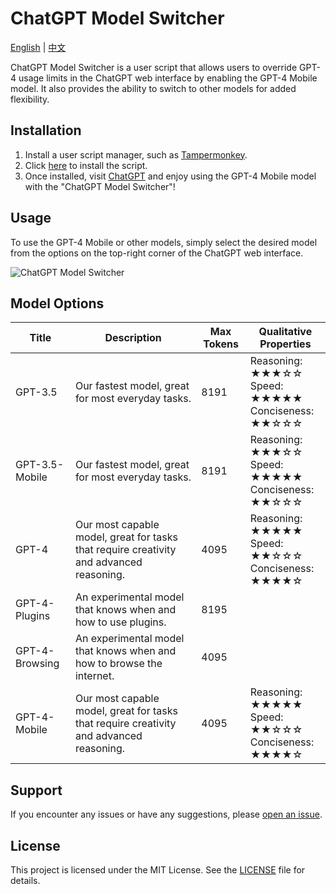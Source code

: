 # ChatGPT Model Switcher

[English](README.md) | [中文](README_zh.md)

ChatGPT Model Switcher is a user script that allows users to override GPT-4 usage limits in the ChatGPT web interface by enabling the GPT-4 Mobile model. It also provides the ability to switch to other models for added flexibility.

## Installation

1. Install a user script manager, such as [Tampermonkey](https://www.tampermonkey.net/).
2. Click [here](https://raw.githubusercontent.com/hydrotho/ChatGPT_Model_Switcher/main/chatgpt-model-switcher.user.js) to install the script.
3. Once installed, visit [ChatGPT](https://chat.openai.com/) and enjoy using the GPT-4 Mobile model with the "ChatGPT Model Switcher"!

## Usage

To use the GPT-4 Mobile or other models, simply select the desired model from the options on the top-right corner of the ChatGPT web interface.

![ChatGPT Model Switcher](https://github.com/hydrotho/ChatGPT_Model_Switcher/assets/42911474/878f6d8f-c33d-43a5-b939-0b12017d587f)

## Model Options

| Title          | Description                                                                             | Max Tokens | Qualitative Properties                                                |
| -------------- | ---------------------------------------------------------------                         | ---------- | --------------------------------------------------------------------- |
| GPT-3.5        | Our fastest model, great for most everyday tasks.                                       | 8191       | Reasoning:<br>★★★☆☆<br>Speed:<br>★★★★★<br>Conciseness:<br>★★☆☆☆ |
| GPT-3.5-Mobile | Our fastest model, great for most everyday tasks.                                       | 8191       | Reasoning:<br>★★★☆☆<br>Speed:<br>★★★★★<br>Conciseness:<br>★★☆☆☆ |
| GPT-4          | Our most capable model, great for tasks that require creativity and advanced reasoning. | 4095       | Reasoning:<br>★★★★★<br>Speed:<br>★★☆☆☆<br>Conciseness:<br>★★★★☆ |
| GPT-4-Plugins  | An experimental model that knows when and how to use plugins.                           | 8195       |                                                                       |
| GPT-4-Browsing | An experimental model that knows when and how to browse the internet.                   | 4095       |                                                                       |
| GPT-4-Mobile   | Our most capable model, great for tasks that require creativity and advanced reasoning. | 4095       | Reasoning:<br>★★★★★<br>Speed:<br>★★☆☆☆<br>Conciseness:<br>★★★★☆ |

## Support

If you encounter any issues or have any suggestions, please [open an issue](https://github.com/hydrotho/ChatGPT_Model_Switcher/issues).

## License

This project is licensed under the MIT License. See the [LICENSE](LICENSE) file for details.
